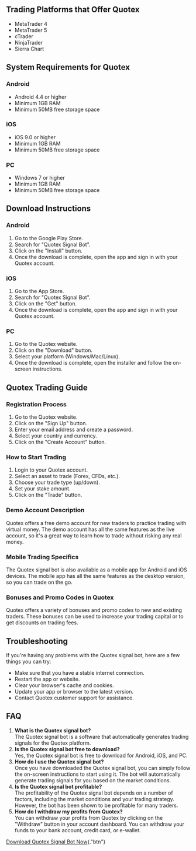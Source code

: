 ## Trading Platforms that Offer Quotex

-   MetaTrader 4
-   MetaTrader 5
-   cTrader
-   NinjaTrader
-   Sierra Chart

## System Requirements for Quotex

### Android

-   Android 4.4 or higher
-   Minimum 1GB RAM
-   Minimum 50MB free storage space

### iOS

-   iOS 9.0 or higher
-   Minimum 1GB RAM
-   Minimum 50MB free storage space

### PC

-   Windows 7 or higher
-   Minimum 1GB RAM
-   Minimum 50MB free storage space

## Download Instructions

### Android

1.  Go to the Google Play Store.
2.  Search for "Quotex Signal Bot".
3.  Click on the "Install" button.
4.  Once the download is complete, open the app and sign in with your
    Quotex account.

### iOS

1.  Go to the App Store.
2.  Search for "Quotex Signal Bot".
3.  Click on the "Get" button.
4.  Once the download is complete, open the app and sign in with your
    Quotex account.

### PC

1.  Go to the Quotex website.
2.  Click on the "Download" button.
3.  Select your platform (Windows/Mac/Linux).
4.  Once the download is complete, open the installer and follow the
    on-screen instructions.

## Quotex Trading Guide

### Registration Process

1.  Go to the Quotex website.
2.  Click on the "Sign Up" button.
3.  Enter your email address and create a password.
4.  Select your country and currency.
5.  Click on the "Create Account" button.

### How to Start Trading

1.  Login to your Quotex account.
2.  Select an asset to trade (Forex, CFDs, etc.).
3.  Choose your trade type (up/down).
4.  Set your stake amount.
5.  Click on the "Trade" button.

### Demo Account Description

Quotex offers a free demo account for new traders to practice trading
with virtual money. The demo account has all the same features as the
live account, so it\'s a great way to learn how to trade without risking
any real money.

### Mobile Trading Specifics

The Quotex signal bot is also available as a mobile app for Android and
iOS devices. The mobile app has all the same features as the desktop
version, so you can trade on the go.

### Bonuses and Promo Codes in Quotex

Quotex offers a variety of bonuses and promo codes to new and existing
traders. These bonuses can be used to increase your trading capital or
to get discounts on trading fees.

## Troubleshooting

If you\'re having any problems with the Quotex signal bot, here are a
few things you can try:

-   Make sure that you have a stable internet connection.
-   Restart the app or website.
-   Clear your browser\'s cache and cookies.
-   Update your app or browser to the latest version.
-   Contact Quotex customer support for assistance.

## FAQ

1.  **What is the Quotex signal bot?**\
    The Quotex signal bot is a software that automatically generates
    trading signals for the Quotex platform.
2.  **Is the Quotex signal bot free to download?**\
    Yes, the Quotex signal bot is free to download for Android, iOS, and
    PC.
3.  **How do I use the Quotex signal bot?**\
    Once you have downloaded the Quotex signal bot, you can simply
    follow the on-screen instructions to start using it. The bot will
    automatically generate trading signals for you based on the market
    conditions.
4.  **Is the Quotex signal bot profitable?**\
    The profitability of the Quotex signal bot depends on a number of
    factors, including the market conditions and your trading strategy.
    However, the bot has been shown to be profitable for many traders.
5.  **How do I withdraw my profits from Quotex?**\
    You can withdraw your profits from Quotex by clicking on the
    "Withdraw" button in your account dashboard. You can withdraw
    your funds to your bank account, credit card, or e-wallet.

[Download Quotex Signal Bot
Now](\%22https://traff.sbs/brokerqxlid\%22){."btn"}

